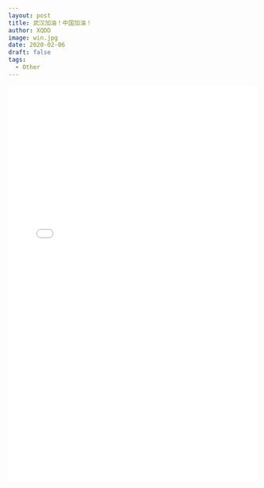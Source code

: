 ```yaml
---
layout: post
title: 武汉加油！中国加油！
author: XQDD
image: win.jpg
date: 2020-02-06
draft: false
tags:
  - Other
---
```



<iframe style="width: 100%;height: 50rem" src="//player.bilibili.com/player.html?aid=86336074&cid=147561010&page=1" scrolling="no" border="0" frameborder="no" framespacing="0" allowfullscreen="true"> </iframe>